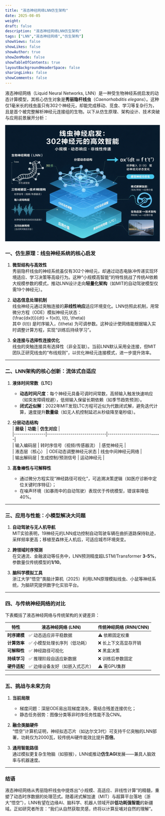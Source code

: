 ```yaml
---
title: "液态神经网络LNN仿生架构"
date: 2025-08-05
weight: 
draft: false
description: "液态神经网络LNN仿生架构"
tags: ["LNN","液态神经网络","仿生架构"]
showViews: false
showLikes: false
showAuthor: true
showZenMode: false
showTableOfContents: true
layoutBackgroundHeaderSpace: false
sharingLinks: false
showComments: false
---
```



液态神经网络（Liquid Neural Networks, LNN）是一种受生物神经系统启发的动态计算模型，其核心仿生对象是**秀丽隐杆线虫**（*Caenorhabditis elegans*）。这种仅1毫米长的线虫虽只有302个神经元，却能完成移动、觅食、学习等复杂行为，且是首个被完整解析神经元连接组的生物。以下从仿生原理、架构设计、技术突破与应用前景展开分析：

![Alt text](schematic.png "示意图")


### 一、仿生原理：线虫神经系统的核心启发
1. **微型结构与高效性**  
   秀丽隐杆线虫的神经系统虽仅有302个神经元，却通过动态电脉冲传递实现环境适应、学习决策等高级行为。这种“小规模高智能”的特性挑战了传统AI依赖大规模参数的模式，推动LNN设计走向**轻量化架构**（如MIT的自动驾驶模型仅需19个神经元）。

2. **动态信息处理机制**  
   线虫神经元通过突触连接的**非线性响应**适应环境变化。LNN仿照此机制，用常微分方程（ODE）模拟神经元状态：  
   \(\frac{dx(t)}{dt} = f(x(t), I(t), \theta)\)  
   其中 \(I(t)\) 是时序输入，\(\theta\) 为可调参数。这种设计使网络能根据输入实时调整计算方程，实现“训练后持续学习”。

3. **全连接与选择性连接优化**  
   线虫的突触连接具有选择性（非全互联）。当前LNN默认采用全连接，但MIT团队正研究线虫的“布线规则”，以优化神经元连接模式，进一步提升效率。

---

### 二、LNN架构的核心创新：流体式自适应
1. **液体时间常数（LTC）**  
   - **动态时间尺度**：每个神经元具备可调时间常数，高频输入触发快速响应（如突发障碍规避），低频输入保留长期依赖（如季节趋势预测）。  
   - **闭式近似解**：2022年MIT发现LTC方程可近似为代数闭式解，避免迭代计算，速度提升**数量级**（如无人机控制延迟从秒级降至毫秒级）。

2. **分层动态结构**  
   | **层级**       | **功能**                     | **仿生对应**               |  
   |----------------|------------------------------|---------------------------|  
   | 输入编码层     | 转时序信号（视频/传感器流）  | 感觉神经元                |  
   | 液态层（核心） | ODE动态调整神经元状态        | 线虫中间神经元网络        |  
   | 输出解码层     | 生成控制/预测信号            | 运动神经元                | 

3. **高鲁棒性与可解释性**  
   - 通过微分方程实现“神经路径可视化”，可追溯决策逻辑（如医疗诊断中定位关键时序特征）；  
   - 在噪声环境（如暴雨中的自动驾驶）表现优于传统模型，错误率降低40%。

---

### 三、应用与性能：小模型解决大问题
1. **自动驾驶与无人机导航**  
   MIT实验表明，19神经元的LNN成功控制自动驾驶车辆在曲折道路保持轨迹，采样频率更高；移植至森林无人机后，可适应城市环境突变。

2. **跨领域时序预测**  
   在交通流、金融波动等任务中，LNN预测精度超LSTM/Transformer **3-5%**，参数量仅传统模型的**1/10**。

3. **脑科学模拟工具**  
   浙江大学“悟空”类脑计算机（2025）利用LNN原理模拟线虫、小鼠等神经系统，为脑研究提供数字化实验平台。

---

### 四、与传统神经网络的对比

下表概括了液态神经网络与传统架构的关键差异：  

| **特性**         | **液态神经网络 (LNN)**               | **传统神经网络 (RNN/CNN)**        |  
|------------------|--------------------------------------|-----------------------------------|  
| **时序建模**     | ✅ 动态适应非平稳数据                 | ⚠️ 依赖固定权重                   |  
| **计算效率**     | ✅ 小模型处理长序列（低功耗）         | ❌ 长上下文高显存开销              |  
| **可解释性**     | ✅ 神经路径可视化                     | ❌ 黑盒决策                        |  
| **持续学习**     | ✅ 推理阶段自适应新数据               | ❌ 训练后参数固定                  |  
| **硬件适配**     | ✅ 边缘设备友好（如嵌入式芯片）       | ⚠️ 需GPU集群                      |  


---

### 五、挑战与未来方向
1. **当前局限**  
   - 梯度问题：深层ODE易出现梯度消失，需结合残差连接优化；  
   - 静态任务弱势：图像分类等非时序任务性能不及CNN。

2. **融合类脑硬件**  
   “悟空”计算机证明，神经拟态芯片（如达尔文3代）可支持千亿突触的LNN部署，功耗仅为2000瓦，较传统AI硬件能效比提升**百倍**。

3. **通用智能路径**  
   通过模拟更复杂生物脑（如猕猴），LNN或推动**仿生AGI**发展——兼具人脑效率与机器速度。

---

### 结语
液态神经网络从秀丽隐杆线虫中提炼出“小规模、高适应、非线性计算”的精髓，重塑了动态时序数据的处理范式。随着闭式解加速（MIT）与超算平台落地（浙大“悟空”），LNN有望在边缘AI、脑科学、机器人领域开辟**低功耗强智能**的新疆域。正如研究者所言：“我们从自然获取灵感，终将以计算反哺对自然的理解”。